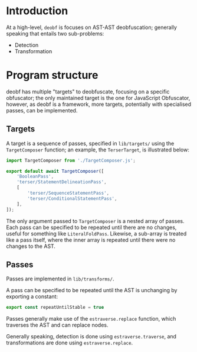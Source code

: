 # Introduction
At a high-level, `deobf` is focuses on AST-AST deobfuscation; generally speaking that entails two sub-problems:
* Detection
* Transformation

# Program structure
deobf has multiple "targets" to deobfuscate, focusing on a specific obfuscator; the only maintained target is the one for JavaScript Obfuscator, however, as deobf is a framework, more targets, potentially with specialised passes, can be implemented.

## Targets
A target is a sequence of passes, specified in `lib/targets/` using the `TargetComposer` function; an example, the `TerserTarget`, is illustrated below:
```js
import TargetComposer from './TargetComposer.js';

export default await TargetComposer([
	'BooleanPass',
	'terser/StatementDelineationPass',
	[
		'terser/SequenceStatementPass',
		'terser/ConditionalStatementPass',
	],
]);
```

The only argument passed to `TargetComposer` is a nested array of passes. Each pass can be specified to be repeated until there are no changes, useful for something like `LiteralFoldPass`. Likewise, a sub-array is treated like a pass itself, where the inner array is repeated until there were no changes to the AST.

## Passes
Passes are implemented in `lib/transforms/`.

A pass can be specified to be repeated until the AST is unchanging by exporting a constant:
```js
export const repeatUntilStable = true
```
Passes generally make use of the `estraverse.replace` function, which traverses the AST and can replace nodes.

Generally speaking, detection is done using `estraverse.traverse`, and transformations are done using `estraverse.replace`.
